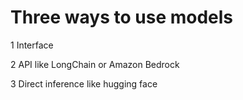 # Three ways to use models
1 Interface
 
2 API like LongChain or Amazon Bedrock
 
3 Direct inference like hugging face 
